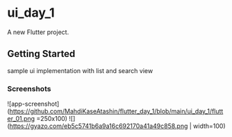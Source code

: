 # ui_day_1

A new Flutter project.

## Getting Started

sample ui implementation with list and search view

### Screenshots

![app-screenshot](https://github.com/MahdiKaseAtashin/flutter_day_1/blob/main/ui_day_1/flutter_01.png =250x100)
![](https://gyazo.com/eb5c5741b6a9a16c692170a41a49c858.png | width=100)
